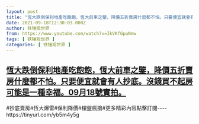 ```yaml
---
layout: post
title: "恆大跌倒保利地產吃飽飽，恆大前車之鑒，降價五折賣房什麼都不怕。只要便宜就會有人抄底。沒錢買不起房可能是一種幸福。09月18號實拍。"
date: 2021-09-18T12:30:03.000Z
author: 铁锤观世界
from: https://www.youtube.com/watch?v=IkVKfGpuNmw
tags: [ 铁锤观世界 ]
categories: [ 铁锤观世界 ]
---
```

<!--1631968203000-->
[恆大跌倒保利地產吃飽飽，恆大前車之鑒，降價五折賣房什麼都不怕。只要便宜就會有人抄底。沒錢買不起房可能是一種幸福。09月18號實拍。](https://www.youtube.com/watch?v=IkVKfGpuNmw)
------

<div>
#抄底賣房#恆大爆雷#保利降價#樓盤瘋搶#更多精彩內容點擊訂閱----https://tinyurl.com/yb5m4y5g
</div>
